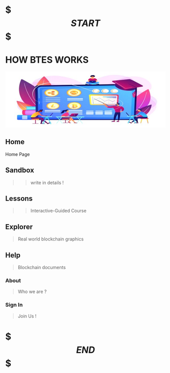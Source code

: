 # $$$START$$$


# HOW BTES WORKS

![alt text: ](./res/busers.jpg  "thinking")

##  Home
Home Page

##   Sandbox
>> write in details ! 

##  Lessons
>> Interactive-Guided Course

##  Explorer 
>  Real world blockchain graphics

##  Help

> Blockchain documents

###  About

> Who we are ?

### Sign In 

> Join Us !


# $$$END$$$
